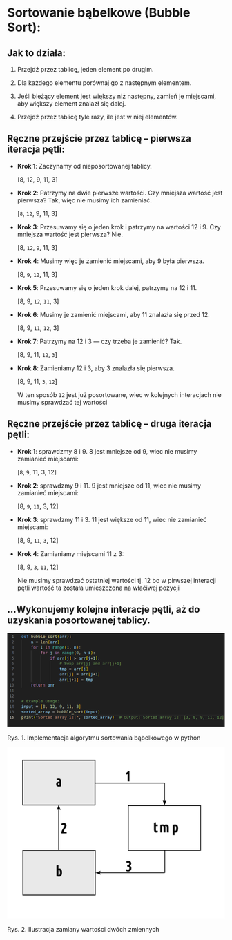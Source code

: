 # Sortowanie bąbelkowe (Bubble Sort):

## Jak to działa:

1. Przejdź przez tablicę, jeden element po drugim.

2. Dla każdego elementu porównaj go z następnym elementem.

3. Jeśli bieżący element jest większy niż następny, zamień je miejscami, aby większy element znalazł się dalej.

4. Przejdź przez tablicę tyle razy, ile jest w niej elementów.

## Ręczne przejście przez tablicę – pierwsza iteracja pętli:

- **Krok 1**: Zaczynamy od nieposortowanej tablicy.

    [8, 12, 9, 11, 3]

- **Krok 2**: Patrzymy na dwie pierwsze wartości. Czy mniejsza wartość jest pierwsza? Tak, więc nie musimy ich zamieniać.

    [```8```, ```12```, 9, 11, 3]

- **Krok 3**: Przesuwamy się o jeden krok i patrzymy na wartości 12 i 9. Czy mniejsza wartość jest pierwsza? Nie.

    [8, ```12```, ```9```, 11, 3]

- **Krok 4**: Musimy więc je zamienić miejscami, aby 9 była pierwsza.

    [8, ```9```, ```12```, 11, 3]

- **Krok 5**: Przesuwamy się o jeden krok dalej, patrzymy na 12 i 11.

    [8, 9, ```12```, ```11```, 3]

- **Krok 6**: Musimy je zamienić miejscami, aby 11 znalazła się przed 12.

    [8, 9, ```11```, ```12```, 3]

- **Krok 7**: Patrzymy na 12 i 3 — czy trzeba je zamienić? Tak.

    [8, 9, 11, ```12```, ```3```]

- **Krok 8**: Zamieniamy 12 i 3, aby 3 znalazła się pierwsza.

    [8, 9, 11, ```3```, ```12```]

    W ten sposób ```12``` jest już posortowane, wiec w kolejnych interacjach nie musimy sprawdzać tej wartości

## Ręczne przejście przez tablicę – druga iteracja pętli:    

- **Krok 1**: sprawdzmy 8 i 9. 8 jest mniejsze od 9, wiec nie musimy zamianieć miejscami:

    [```8```, ```9```, 11, 3, 12]

- **Krok 2**: sprawdzmy 9 i 11. 9 jest mniejsze od 11, wiec nie musimy zamianieć miejscami:

    [8, ```9```, ```11```, 3, 12]

- **Krok 3**: sprawdzmy 11 i 3. 11 jest większe od 11, wiec nie zamianieć miejscami:

    [8, 9, ```11```, ```3```, 12]

- **Krok 4**: Zamianiamy miejscami  11 z 3:

    [8, 9, ```3```, ```11```, 12]

    Nie musimy sprawdzać ostatniej wartości tj. 12 bo w pirwszej interacji pętli wartość ta została umieszczona na właćiwej pozycji

## ...Wykonujemy kolejne interacje pętli, aż do uzyskania posortowanej tablicy.

<img src="./bubble_sort.png">

Rys. 1. Implementacja algorytmu sortowania bąbelkowego w python

<img src="./zamiana_zmiennych.png">

Rys. 2. Ilustracja zamiany wartości dwóch zmiennych
